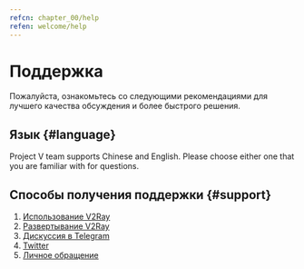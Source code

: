 ```yaml
---
refcn: chapter_00/help
refen: welcome/help
---
```

# Поддержка

Пожалуйста, ознакомьтесь со следующими рекомендациями для лучшего качества обсуждения и более быстрого решения.

## Язык {#language}

Project V team supports Chinese and English. Please choose either one that you are familiar with for questions.

## Способы получения поддержки {#support}

1. [Использование V2Ray](https://github.com/v2ray/v2ray-core/issues)
2. [Развертывание V2Ray](https://github.com/v2ray/planning)
3. [Дискуссия в Telegram](tg.md)
4. [Twitter](https://twitter.com/projectv2ray)
5. [Личное обращение](pgp.md)